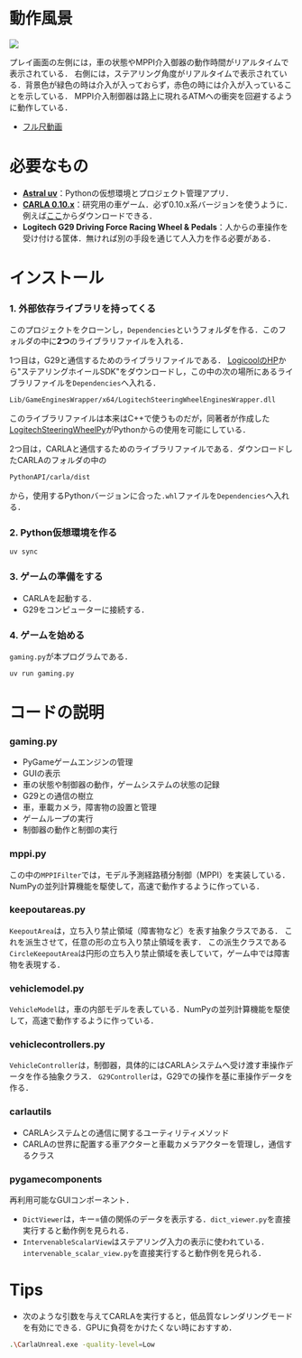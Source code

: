 # 動作風景

![](appendix/SharingVideo.1.ss=27.gif)

プレイ画面の左側には，車の状態やMPPI介入御器の動作時間がリアルタイムで表示されている．
右側には，ステアリング角度がリアルタイムで表示されている．背景色が緑色の時は介入が入っておらず，赤色の時には介入が入っていることを示している．
MPPI介入制御器は路上に現れるATMへの衝突を回避するように動作している．

* [フル尺動画](https://drive.google.com/file/d/182SZXDYqLQDjGrhetzwWtKFgwt4GD0wb/view?usp=sharing)

# 必要なもの
* **[Astral uv](https://docs.astral.sh/uv/)**：Pythonの仮想環境とプロジェクト管理アプリ．
* **[CARLA 0.10.x](https://carla.org/)**：研究用の車ゲーム．必ず0.10.x系バージョンを使うように．例えば[ここ](https://github.com/carla-simulator/carla/releases/tag/0.10.0)からダウンロードできる．
* **Logitech G29 Driving Force Racing Wheel & Pedals**：人からの車操作を受け付ける筐体．無ければ別の手段を通じて人入力を作る必要がある．

# インストール
### 1. 外部依存ライブラリを持ってくる
このプロジェクトをクローンし，`Dependencies`というフォルダを作る．このフォルダの中に**2つ**のライブラリファイルを入れる．

1つ目は，G29と通信するためのライブラリファイルである．
[LogicoolのHP](https://gaming.logicool.co.jp/ja-jp/innovation/developer-lab.html)から"ステアリングホイールSDK"をダウンロードし，この中の次の場所にあるライブラリファイルを`Dependencies`へ入れる．
```bash
Lib/GameEnginesWrapper/x64/LogitechSteeringWheelEnginesWrapper.dll
```
このライブラリファイルは本来はC++で使うものだが，同著者が作成した[LogitechSteeringWheelPy](https://github.com/Mya-Mya/LogitechSteeringWheelPy)がPythonからの使用を可能にしている．

2つ目は，CARLAと通信するためのライブラリファイルである．ダウンロードしたCARLAのフォルダの中の
```bash
PythonAPI/carla/dist
```
から，使用するPythonバージョンに合った`.whl`ファイルを`Dependencies`へ入れる．

### 2. Python仮想環境を作る
```bash
uv sync
```

### 3. ゲームの準備をする
* CARLAを起動する．
* G29をコンピューターに接続する．

### 4. ゲームを始める
`gaming.py`が本プログラムである．
```bash
uv run gaming.py
```


# コードの説明
### gaming.py
* PyGameゲームエンジンの管理
* GUIの表示
* 車の状態や制御器の動作，ゲームシステムの状態の記録
* G29との通信の樹立
* 車，車載カメラ，障害物の設置と管理
* ゲームループの実行
* 制御器の動作と制御の実行

### mppi.py
この中の`MPPIFilter`では，モデル予測経路積分制御（MPPI）を実装している．NumPyの並列計算機能を駆使して，高速で動作するように作っている．
### keepoutareas.py
`KeepoutArea`は，立ち入り禁止領域（障害物など）を表す抽象クラスである．
これを派生させて，任意の形の立ち入り禁止領域を表す．
この派生クラスである`CircleKeepoutArea`は円形の立ち入り禁止領域を表していて，ゲーム中では障害物を表現する．
### vehiclemodel.py
`VehicleModel`は，車の内部モデルを表している．NumPyの並列計算機能を駆使して，高速で動作するように作っている．
### vehiclecontrollers.py
`VehicleController`は，制御器，具体的にはCARLAシステムへ受け渡す車操作データを作る抽象クラス．
`G29Controller`は，G29での操作を基に車操作データを作る．
### carlautils
* CARLAシステムとの通信に関するユーティリティメソッド
* CARLAの世界に配置する車アクターと車載カメラアクターを管理し，通信するクラス
### pygamecomponents
再利用可能なGUIコンポーネント．
* `DictViewer`は，キー=値の関係のデータを表示する．`dict_viewer.py`を直接実行すると動作例を見られる．
* `IntervenableScalarView`はステアリング入力の表示に使われている．`intervenable_scalar_view.py`を直接実行すると動作例を見られる．

# Tips
* 次のような引数を与えてCARLAを実行すると，低品質なレンダリングモードを有効にできる．GPUに負荷をかけたくない時におすすめ．
```bash
.\CarlaUnreal.exe -quality-level=Low
```

